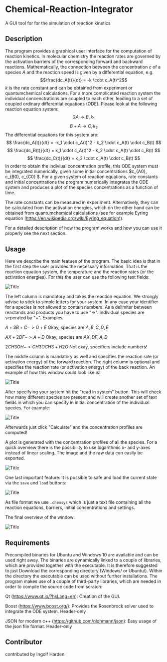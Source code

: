 # Chemical-Reaction-Integrator
A GUI tool for for the simulation of reaction kinetics

## Description

The program provides a graphical user interface for the computation of reaction kinetics. 
In molecular chemistry the reaction rates are governed by the activation barriers of the corresponding forward and backward reactions. Mathematically, the connection between the concentration $c$ of a species $A$ and the reaction speed is given by a differential equation, e.g.
$$\frac{dc_A(t)}{dt} = -k \cdot c_A(t)^2$$
$k$ is the rate constant and can be obtained from experiment or quantumchemical calculations.
For a more complicated reaction system the individual concenctrations are coupled to each other, leading to a set of coupled ordinary differential equations (ODE). Please look at the following reaction equation system:
$$ 2A \rightarrow B, k_1 $$
$$ B + A \rightarrow C, k_2  $$
The differential equations for this system are:
$$ \frac{dc_A(t)}{dt} = -k_1 \cdot c_A(t)^2 - k_2 \cdot c_A(t) \cdot c_B(t) $$
$$ \frac{dc_B(t)}{dt} = k_1 \cdot c_A(t)^2 - k_2 \cdot c_A(t) \cdot c_B(t) $$
$$ \frac{dc_C(t)}{dt} = k_2 \cdot c_A(t) \cdot c_B(t) $$
In order to obtain the indiviual concentration profile, this ODE system must be integrated numerically, given some initial concentrations $c_{A0}, c_{B0}, c_{C0} $.
For a given system of reaction equations, rate constants and initial concentrations the program numerically integrates the ODE system and produces a plot of the species concentrations as a function of time.

The rate constants can be measured in experiment. Alternatively, they can be calculated from the activation energies, which on the other hand can be obtained from quantumchemical calculations (see for example Eyring equation (https://en.wikipedia.org/wiki/Eyring_equation)).

For a detailed description of how the program works and how you can use it properly see the next section.

## Usage
Here we describe the main featues of the program. The basic idea is that in the first step the user provides the necessary information. That is the reaction equation system, the temperature and the reaction rates (or the activation energies). For this the user can use the following text fields:

![](Figures/snapshot_2.png?raw=true "Title")

The left column is mandatory and takes the reaction equation. We strongly advise to stick to simple letters for your system. In any case your identifier for a species is not allowed to contain numbers. As a delimiter between reactands and products you have to use "->". Individual species are seperated by "+".
Examples:

$A + 3B + C -> D +E$ Okay, species are $A, B, C, D, E$

$AX + 2DF -> A + D$ Okay, species are $AX, DF, A, D$

$2 CH3OH -> CH3OCH3 + H2O$ Not okay, specifiers include numbers!

The middle column is mandatory as well and specifies the reaction rate (or activation energy) of the forward reaction. The right column is optional and specifies the reaction rate (or activation energy) of the back reaction. An example of how this window could look like is:

![](Figures/snapshot_3.png?raw=true "Title")

After specifying your system hit the "read in system" button. This will check how many different species are present and will create another set of text fields in which you can specify in initial concentration of the individual species. For example:

![](Figures/snapshot_4.png?raw=true "Title")

Afterwards just click "Calculate" and the concentration profiles are computed!

A plot is generated with the concentration profiles of all the species. For a quick overview there is the possibility to use logarithmic x- and y-axes instead of linear scaling. The image and the raw data can easily be exported.


![](Figures/snapshot_5.png?raw=true "Title")

One last important feature: It is possible to safe and load the current state via the `save` and `load` buttons:


![](Figures/snapshot_6.png?raw=true "Title")

As file format we use `.chemsys` which is just a text file containing all the reaction equations, barriers, initial concentrations and settings.

The final overview of the window:

![](Figures/snapshot_7.png?raw=true "Title")


## Requirements

Precompiled binaries for Ubuntu and Windows 10 are available and can be used right away. The binaries are dynamically linked to a couple of libraries, which are provided together with the executable. It is therefore suggested to just Download the corresponding directory (Windows/ or Ubuntu/). Within the directory the executable can be used without further installations.
The program makes use of a couple of third-party libraries, which are needed in order to compile the source code from scratch:

Qt (https://www.qt.io/?hsLang=en): Creation of the GUI.

Boost (https://www.boost.org/): Provides the Rosenbrock solver used to integrate the ODE system. Header-only

JSON for modern c++ (https://github.com/nlohmann/json): Easy usage of the json file format. Header-only

## Contributor

contributed by Ingolf Harden
